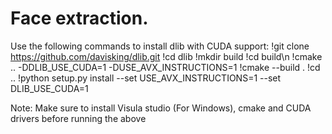 # Face extraction.

Use the following commands to install dlib with CUDA support:
!git clone https://github.com/davisking/dlib.git
!cd dlib
!mkdir build
!cd build\n
!cmake .. -DDLIB_USE_CUDA=1 -DUSE_AVX_INSTRUCTIONS=1
!cmake --build .
!cd ..
!python setup.py install --set USE_AVX_INSTRUCTIONS=1 --set DLIB_USE_CUDA=1

Note: Make sure to install Visula studio (For Windows), cmake and CUDA drivers before running the above

